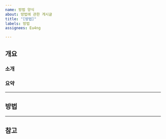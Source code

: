 ```yaml
---
name: 방법 양식
about: 방법에 관한 게시글
title: "[방법]"
labels: 방법
assignees: Eu4ng

---
```


## 개요

### 소개

### 요약

---

## 방법

---

## 참고
